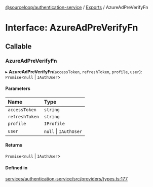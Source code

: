 [@sourceloop/authentication-service](../README.md) / [Exports](../modules.md) / AzureAdPreVerifyFn

# Interface: AzureAdPreVerifyFn

## Callable

### AzureAdPreVerifyFn

▸ **AzureAdPreVerifyFn**(`accessToken`, `refreshToken`, `profile`, `user`): `Promise`<``null`` \| `IAuthUser`\>

#### Parameters

| Name | Type |
| :------ | :------ |
| `accessToken` | `string` |
| `refreshToken` | `string` |
| `profile` | `IProfile` |
| `user` | ``null`` \| `IAuthUser` |

#### Returns

`Promise`<``null`` \| `IAuthUser`\>

#### Defined in

[services/authentication-service/src/providers/types.ts:177](https://github.com/sourcefuse/loopback4-microservice-catalog/blob/6c16af104/services/authentication-service/src/providers/types.ts#L177)
